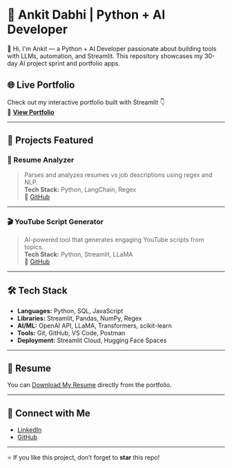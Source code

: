 # 🚀 Ankit Dabhi | Python + AI Developer

👋 Hi, I'm Ankit — a Python + AI Developer passionate about building tools with LLMs, automation, and Streamlit. This repository showcases my 30-day AI project sprint and portfolio apps.

## 🌐 Live Portfolio

Check out my interactive portfolio built with Streamlit 👇  
📎 **[View Portfolio](https://python-ai-roadmap-bmgd4qgi2zk7uv9zddlsiv.streamlit.app/)**

---

## 🧠 Projects Featured

### 📄 Resume Analyzer
> Parses and analyzes resumes vs job descriptions using regex and NLP.  
**Tech Stack:** Python, LangChain, Regex  
🔗 [GitHub](./day21/analyze.py)

---

### 🎬 YouTube Script Generator
> AI-powered tool that generates engaging YouTube scripts from topics.  
**Tech Stack:** Python, Streamlit, LLaMA  
🔗 [GitHub](./day14/script.py)

---

## 🛠️ Tech Stack

- **Languages:** Python, SQL, JavaScript  
- **Libraries:** Streamlit, Pandas, NumPy, Regex  
- **AI/ML:** OpenAI API, LLaMA, Transformers, scikit-learn  
- **Tools:** Git, GitHub, VS Code, Postman  
- **Deployment:** Streamlit Cloud, Hugging Face Spaces  

---

## 📄 Resume

You can [Download My Resume](https://python-ai-roadmap-bmgd4qgi2zk7uv9zddlsiv.streamlit.app/) directly from the portfolio.

---

## 🔗 Connect with Me

- [LinkedIn](https://www.linkedin.com/in/ankitdabhi)
- [GitHub](https://github.com/ankitdabhi001)

---

⭐️ If you like this project, don’t forget to **star** this repo!
